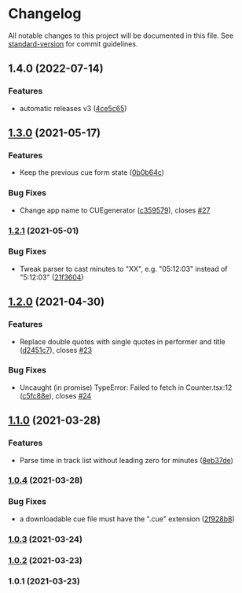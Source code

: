 # Changelog

All notable changes to this project will be documented in this file. See [standard-version](https://github.com/conventional-changelog/standard-version) for commit guidelines.

## 1.4.0 (2022-07-14)


### Features

* automatic releases v3 ([4ce5c65](https://github.com/DmitryVarennikov/cuegenerator-react/commit/4ce5c6594c44295a75e8086fded39c3dc8db2779))

## [1.3.0](https://github.com/dVaffection/cuegenerator-react/compare/v1.2.1...v1.3.0) (2021-05-17)


### Features

* Keep the previous cue form state ([0b0b64c](https://github.com/dVaffection/cuegenerator-react/commit/0b0b64ccc72daa62de47f6852e1834fd85fdd5cf))


### Bug Fixes

* Change app name to CUEgenerator ([c359579](https://github.com/dVaffection/cuegenerator-react/commit/c359579cfe01aa30c397e31cbbce62501b1b706d)), closes [#27](https://github.com/dVaffection/cuegenerator-react/issues/27)

### [1.2.1](https://github.com/dVaffection/cuegenerator-react/compare/v1.2.0...v1.2.1) (2021-05-01)


### Bug Fixes

* Tweak parser to cast minutes to "XX", e.g. "05:12:03" instead of "5:12:03" ([21f3604](https://github.com/dVaffection/cuegenerator-react/commit/21f360474ccf8f9603eb388198d77e22d9bf7ae9))

## [1.2.0](https://github.com/dVaffection/cuegenerator-react/compare/v1.1.0...v1.2.0) (2021-04-30)


### Features

* Replace double quotes with single quotes in performer and title ([d2451c7](https://github.com/dVaffection/cuegenerator-react/commit/d2451c7c54a08f798c014ce507e30b408dc2e996)), closes [#23](https://github.com/dVaffection/cuegenerator-react/issues/23)


### Bug Fixes

* Uncaught (in promise) TypeError: Failed to fetch in Counter.tsx:12 ([c5fc88e](https://github.com/dVaffection/cuegenerator-react/commit/c5fc88ec274c81889503d39313e4b29757a9d5aa)), closes [#24](https://github.com/dVaffection/cuegenerator-react/issues/24)

## [1.1.0](https://github.com/dVaffection/cuegenerator-react/compare/v1.0.4...v1.1.0) (2021-03-28)


### Features

* Parse time in track list without leading zero for minutes ([8eb37de](https://github.com/dVaffection/cuegenerator-react/commit/8eb37de4d2d9b627750d04bfa9c14bf3973e4055))

### [1.0.4](https://github.com/dVaffection/cuegenerator-react/compare/v1.0.3...v1.0.4) (2021-03-28)


### Bug Fixes

* a downloadable cue file must have the ".cue" extension ([2f928b8](https://github.com/dVaffection/cuegenerator-react/commit/2f928b8d22f4a69ae9a559368e076fcac39a92bd))

### [1.0.3](https://github.com/dVaffection/cuegenerator-react/compare/v1.0.2...v1.0.3) (2021-03-24)

### [1.0.2](https://github.com/dVaffection/cuegenerator-react/compare/v1.0.1...v1.0.2) (2021-03-23)

### 1.0.1 (2021-03-23)

